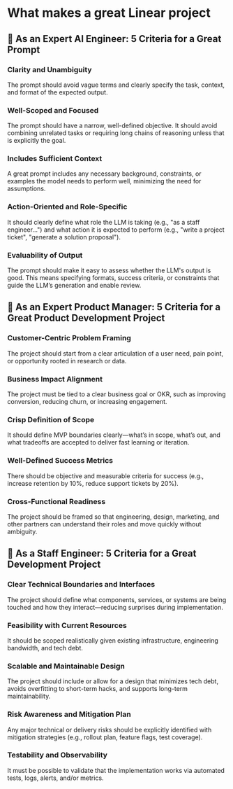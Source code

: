 # What makes a great Linear project

## 🧠 As an Expert AI Engineer: 5 Criteria for a Great Prompt

### Clarity and Unambiguity
The prompt should avoid vague terms and clearly specify the task, context, and format of the expected output.

### Well-Scoped and Focused
The prompt should have a narrow, well-defined objective. It should avoid combining unrelated tasks or requiring long chains of reasoning unless that is explicitly the goal.

### Includes Sufficient Context
A great prompt includes any necessary background, constraints, or examples the model needs to perform well, minimizing the need for assumptions.

### Action-Oriented and Role-Specific
It should clearly define what role the LLM is taking (e.g., "as a staff engineer...") and what action it is expected to perform (e.g., "write a project ticket", "generate a solution proposal").

### Evaluability of Output
The prompt should make it easy to assess whether the LLM's output is good. This means specifying formats, success criteria, or constraints that guide the LLM’s generation and enable review.

## 🧭 As an Expert Product Manager: 5 Criteria for a Great Product Development Project

### Customer-Centric Problem Framing
The project should start from a clear articulation of a user need, pain point, or opportunity rooted in research or data.

### Business Impact Alignment
The project must be tied to a clear business goal or OKR, such as improving conversion, reducing churn, or increasing engagement.

### Crisp Definition of Scope
It should define MVP boundaries clearly—what’s in scope, what’s out, and what tradeoffs are accepted to deliver fast learning or iteration.

### Well-Defined Success Metrics
There should be objective and measurable criteria for success (e.g., increase retention by 10%, reduce support tickets by 20%).

### Cross-Functional Readiness
The project should be framed so that engineering, design, marketing, and other partners can understand their roles and move quickly without ambiguity.

## 🔧 As a Staff Engineer: 5 Criteria for a Great Development Project

### Clear Technical Boundaries and Interfaces
The project should define what components, services, or systems are being touched and how they interact—reducing surprises during implementation.

### Feasibility with Current Resources
It should be scoped realistically given existing infrastructure, engineering bandwidth, and tech debt.

### Scalable and Maintainable Design
The project should include or allow for a design that minimizes tech debt, avoids overfitting to short-term hacks, and supports long-term maintainability.

### Risk Awareness and Mitigation Plan
Any major technical or delivery risks should be explicitly identified with mitigation strategies (e.g., rollout plan, feature flags, test coverage).

### Testability and Observability
It must be possible to validate that the implementation works via automated tests, logs, alerts, and/or metrics.
